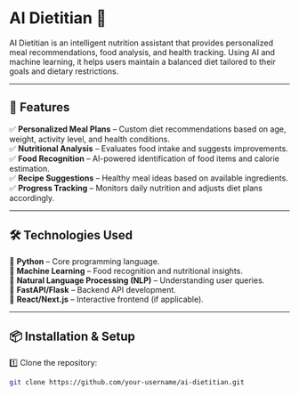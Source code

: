 # AI Dietitian 🍏  

AI Dietitian is an intelligent nutrition assistant that provides personalized meal recommendations, food analysis, and health tracking. Using AI and machine learning, it helps users maintain a balanced diet tailored to their goals and dietary restrictions.  

---

## 🚀 Features  
✅ **Personalized Meal Plans** – Custom diet recommendations based on age, weight, activity level, and health conditions.  
✅ **Nutritional Analysis** – Evaluates food intake and suggests improvements.  
✅ **Food Recognition** – AI-powered identification of food items and calorie estimation.  
✅ **Recipe Suggestions** – Healthy meal ideas based on available ingredients.  
✅ **Progress Tracking** – Monitors daily nutrition and adjusts diet plans accordingly.  

---

## 🛠️ Technologies Used  
🔹 **Python** – Core programming language.  
🔹 **Machine Learning** – Food recognition and nutritional insights.  
🔹 **Natural Language Processing (NLP)** – Understanding user queries.  
🔹 **FastAPI/Flask** – Backend API development.  
🔹 **React/Next.js** – Interactive frontend (if applicable).  

---

## 📦 Installation & Setup  
1️⃣ Clone the repository:  
   ```bash
   git clone https://github.com/your-username/ai-dietitian.git

